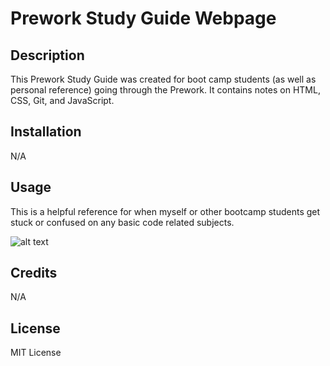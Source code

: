 # Prework Study Guide Webpage


## Description

This Prework Study Guide was created for boot camp students (as well as personal reference) going through the Prework. It contains notes on HTML, CSS, Git, and JavaScript.



## Installation

N/A

## Usage

This is a helpful reference for when myself or other bootcamp students get stuck or confused on any basic code related subjects.

![alt text](assets/images/screenshot.png)

## Credits

N/A

## License

MIT License

